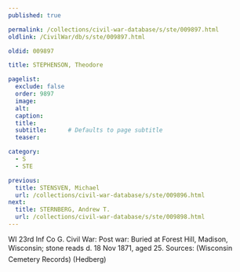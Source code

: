 ```yaml
---
published: true

permalink: /collections/civil-war-database/s/ste/009897.html
oldlink: /CivilWar/db/s/ste/009897.html

oldid: 009897

title: STEPHENSON, Theodore

pagelist:
  exclude: false
  order: 9897
  image: 
  alt:
  caption:
  title:
  subtitle:      # Defaults to page subtitle
  teaser:

category: 
  - S 
  - STE

previous:
  title: STENSVEN, Michael
  url: /collections/civil-war-database/s/ste/009896.html  
next:
  title: STERNBERG, Andrew T.
  url: /collections/civil-war-database/s/ste/009898.html   
---
```

WI 23rd Inf Co G. Civil War: Post war: Buried at Forest Hill, Madison, Wisconsin; stone reads &#147;d. 18 Nov 1871, aged 25&#148;. Sources: (Wisconsin Cemetery Records) (Hedberg)